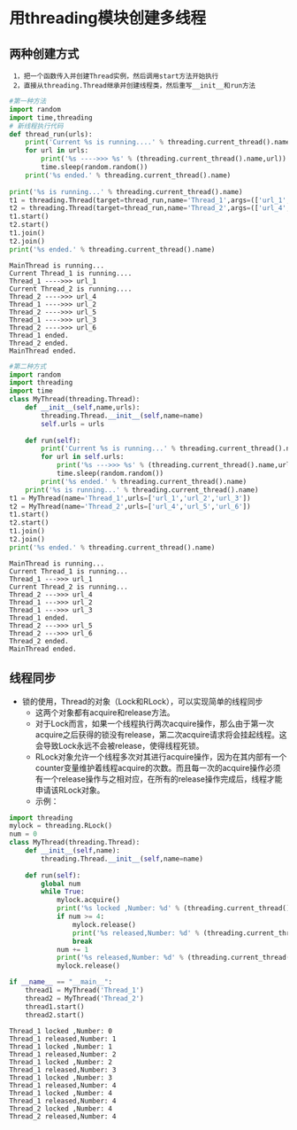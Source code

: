 
# 用threading模块创建多线程
## 两种创建方式
     1，把一个函数传入并创建Thread实例，然后调用start方法开始执行
     2，直接从threading.Thread继承并创建线程类，然后重写__init__和run方法
    


```python
#第一种方法
import random
import time,threading
# 新线程执行代码
def thread_run(urls):
    print('Current %s is running....' % threading.current_thread().name)
    for url in urls:
        print('%s ---->>> %s' % (threading.current_thread().name,url))
        time.sleep(random.random())
    print('%s ended.' % threading.current_thread().name)
    
print('%s is running...' % threading.current_thread().name)
t1 = threading.Thread(target=thread_run,name='Thread_1',args=(['url_1','url_2','url_3'],))
t2 = threading.Thread(target=thread_run,name='Thread_2',args=(['url_4','url_5','url_6'],))
t1.start()
t2.start()
t1.join()
t2.join()
print('%s ended.' % threading.current_thread().name)
```

    MainThread is running...
    Current Thread_1 is running....
    Thread_1 ---->>> url_1
    Current Thread_2 is running....
    Thread_2 ---->>> url_4
    Thread_1 ---->>> url_2
    Thread_2 ---->>> url_5
    Thread_1 ---->>> url_3
    Thread_2 ---->>> url_6
    Thread_1 ended.
    Thread_2 ended.
    MainThread ended.



```python
#第二种方式
import random
import threading
import time
class MyThread(threading.Thread):
    def __init__(self,name,urls):
        threading.Thread.__init__(self,name=name)
        self.urls = urls
        
    def run(self):
        print('Current %s is running...' % threading.current_thread().name)
        for url in self.urls:
            print('%s --->>> %s' % (threading.current_thread().name,url))
            time.sleep(random.random())
        print('%s ended.' % threading.current_thread().name)
    print('%s is running...' % threading.current_thread().name)
t1 = MyThread(name='Thread_1',urls=['url_1','url_2','url_3'])
t2 = MyThread(name='Thread_2',urls=['url_4','url_5','url_6'])
t1.start()
t2.start()
t1.join()
t2.join()
print('%s ended.' % threading.current_thread().name)
```

    MainThread is running...
    Current Thread_1 is running...
    Thread_1 --->>> url_1
    Current Thread_2 is running...
    Thread_2 --->>> url_4
    Thread_1 --->>> url_2
    Thread_1 --->>> url_3
    Thread_1 ended.
    Thread_2 --->>> url_5
    Thread_2 --->>> url_6
    Thread_2 ended.
    MainThread ended.


## 线程同步
- 锁的使用，Thread的对象（Lock和RLock），可以实现简单的线程同步
    - 这两个对象都有acquire和release方法。
    - 对于Lock而言，如果一个线程执行两次acquire操作，那么由于第一次acquire之后获得的锁没有release，第二次acquire请求将会挂起线程。这会导致Lock永远不会被release，使得线程死锁。
    - RLock对象允许一个线程多次对其进行acquire操作，因为在其内部有一个counter变量维护着线程acquire的次数。而且每一次的acquire操作必须有一个release操作与之相对应，在所有的release操作完成后，线程才能申请该RLock对象。
    - 示例：



```python
import threading 
mylock = threading.RLock()
num = 0
class MyThread(threading.Thread):
    def __init__(self,name):
        threading.Thread.__init__(self,name=name)
        
    def run(self):
        global num
        while True:
            mylock.acquire()
            print('%s locked ,Number: %d' % (threading.current_thread().name,num))
            if num >= 4:
                mylock.release()
                print('%s released,Number: %d' % (threading.current_thread().name,num))
                break
            num += 1
            print('%s released,Number: %d' % (threading.current_thread().name,num))
            mylock.release()

if __name__ == "__main__":
    thread1 = MyThread('Thread_1')
    thread2 = MyThread('Thread_2')
    thread1.start()
    thread2.start()
```

    Thread_1 locked ,Number: 0
    Thread_1 released,Number: 1
    Thread_1 locked ,Number: 1
    Thread_1 released,Number: 2
    Thread_1 locked ,Number: 2
    Thread_1 released,Number: 3
    Thread_1 locked ,Number: 3
    Thread_1 released,Number: 4
    Thread_1 locked ,Number: 4
    Thread_1 released,Number: 4
    Thread_2 locked ,Number: 4
    Thread_2 released,Number: 4


